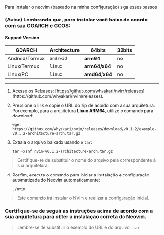 Para instalar o neovim (baseado na minha configuração) siga esses passos

### (Aviso) Lembrando que, para instalar você baixa de acordo com sua GOARCH e GOOS:

#### Support Version
|GOARCH | Architecture | 64bits | 32bits
|-|-|-|-|
Android/Termux | `android` | **arm64** | no
Linux/Termux | `linux` | **arm64/x64** | no
Linux/PC | `linux` | **amd64/x64** | no
--------------------

1. Acesse os Releases: [https://github.com/whyakari/nvim/releases](https://github.com/whyakari/nvim/releases).

2. Pressione o link e copie o URL do zip de acordo com a sua arquitetura. Por exemplo, para a arquitetura **Linux ARM64**, utilize o comando para download:
   ```shell
   wget https://github.com/whyakari/nvim/releases/download/v0.1.2/example-v0.1.2-architecture-arch.tar.gz
   ```
   
3. Extraia o arquivo baixado usando o `tar`:
     ```shell
    tar -xznf nvim-v0.1.2-architecture-arch.tar.gz
    ```
> Certifique-se de substituir o nome do arquivo pela correspondente à sua arquitetura.

4. Por fim, execute o comando para iniciar a instalação e configuração automatizada do Neovim automaticamente:
    ```shell
    ./nvim
    ```
> Este comando irá instalar o NVim e realizar a configuração inicial.

### Certifique-se de seguir as instruções acima de acordo com a sua arquitetura para obter a instalação correta do Neovim.
> Lembre-se de substituir o exemplo do URL e do arquivo `.tar`
